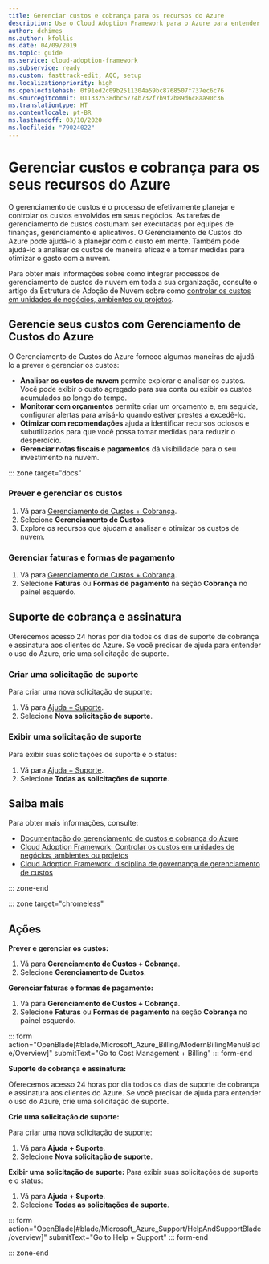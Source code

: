 ```yaml
---
title: Gerenciar custos e cobrança para os recursos do Azure
description: Use o Cloud Adoption Framework para o Azure para entender as faturas e saiba como configurar orçamentos e pagamentos de seus recursos do Azure.
author: dchimes
ms.author: kfollis
ms.date: 04/09/2019
ms.topic: guide
ms.service: cloud-adoption-framework
ms.subservice: ready
ms.custom: fasttrack-edit, AQC, setup
ms.localizationpriority: high
ms.openlocfilehash: 0f91ed2c09b2511304a59bc8768507f737ec6c76
ms.sourcegitcommit: 011332538dbc6774b732f7b9f2b89d6c8aa90c36
ms.translationtype: HT
ms.contentlocale: pt-BR
ms.lasthandoff: 03/10/2020
ms.locfileid: "79024022"
---
```

<!-- cSpell:ignore dchimes -->

# <a name="manage-costs-and-billing-for-your-azure-resources"></a>Gerenciar custos e cobrança para os seus recursos do Azure

O gerenciamento de custos é o processo de efetivamente planejar e controlar os custos envolvidos em seus negócios. As tarefas de gerenciamento de custos costumam ser executadas por equipes de finanças, gerenciamento e aplicativos. O Gerenciamento de Custos do Azure pode ajudá-lo a planejar com o custo em mente. Também pode ajudá-lo a analisar os custos de maneira eficaz e a tomar medidas para otimizar o gasto com a nuvem.

Para obter mais informações sobre como integrar processos de gerenciamento de custos de nuvem em toda a sua organização, consulte o artigo da Estrutura de Adoção de Nuvem sobre como [controlar os custos em unidades de negócios, ambientes ou projetos](../azure-best-practices/track-costs.md).

## <a name="manage-your-costs-with-azure-cost-management"></a>Gerencie seus custos com Gerenciamento de Custos do Azure

O Gerenciamento de Custos do Azure fornece algumas maneiras de ajudá-lo a prever e gerenciar os custos:

- **Analisar os custos de nuvem** permite explorar e analisar os custos. Você pode exibir o custo agregado para sua conta ou exibir os custos acumulados ao longo do tempo.
- **Monitorar com orçamentos** permite criar um orçamento e, em seguida, configurar alertas para avisá-lo quando estiver prestes a excedê-lo.
- **Otimizar com recomendações** ajuda a identificar recursos ociosos e subutilizados para que você possa tomar medidas para reduzir o desperdício.
- **Gerenciar notas fiscais e pagamentos** dá visibilidade para o seu investimento na nuvem.

::: zone target="docs"

### <a name="predict-and-manage-costs"></a>Prever e gerenciar os custos

1. Vá para [Gerenciamento de Custos + Cobrança](https://portal.azure.com/#blade/Microsoft_Azure_Billing/ModernBillingMenuBlade/Overview).
1. Selecione **Gerenciamento de Custos**.
1. Explore os recursos que ajudam a analisar e otimizar os custos de nuvem.

### <a name="manage-invoices-and-payment-methods"></a>Gerenciar faturas e formas de pagamento

1. Vá para [Gerenciamento de Custos + Cobrança](https://portal.azure.com/#blade/Microsoft_Azure_Billing/ModernBillingMenuBlade/Overview).
1. Selecione **Faturas** ou **Formas de pagamento** na seção **Cobrança** no painel esquerdo.

## <a name="billing-and-subscription-support"></a>Suporte de cobrança e assinatura

Oferecemos acesso 24 horas por dia todos os dias de suporte de cobrança e assinatura aos clientes do Azure. Se você precisar de ajuda para entender o uso do Azure, crie uma solicitação de suporte.

### <a name="create-a-support-request"></a>Criar uma solicitação de suporte

Para criar uma nova solicitação de suporte:

1. Vá para [Ajuda + Suporte](https://portal.azure.com/#blade/Microsoft_Azure_Support/HelpAndSupportBlade/overview).
1. Selecione **Nova solicitação de suporte**.

### <a name="view-a-support-request"></a>Exibir uma solicitação de suporte

Para exibir suas solicitações de suporte e o status:

1. Vá para [Ajuda + Suporte](https://portal.azure.com/#blade/Microsoft_Azure_Support/HelpAndSupportBlade/overview).
1. Selecione **Todas as solicitações de suporte**.

## <a name="learn-more"></a>Saiba mais

Para obter mais informações, consulte:

- [Documentação do gerenciamento de custos e cobrança do Azure](https://docs.microsoft.com/azure/billing)
- [Cloud Adoption Framework: Controlar os custos em unidades de negócios, ambientes ou projetos](../azure-best-practices/track-costs.md)
- [Cloud Adoption Framework: disciplina de governança de gerenciamento de custos](../../govern/cost-management/index.md)

::: zone-end

::: zone target="chromeless"

## <a name="actions"></a>Ações

**Prever e gerenciar os custos:**

1. Vá para **Gerenciamento de Custos + Cobrança**.
1. Selecione **Gerenciamento de Custos**.

**Gerenciar faturas e formas de pagamento:**

1. Vá para **Gerenciamento de Custos + Cobrança**.
1. Selecione **Faturas** ou **Formas de pagamento** na seção **Cobrança** no painel esquerdo.

::: form action="OpenBlade[#blade/Microsoft_Azure_Billing/ModernBillingMenuBlade/Overview]" submitText="Go to Cost Management + Billing" ::: form-end

**Suporte de cobrança e assinatura:**

Oferecemos acesso 24 horas por dia todos os dias de suporte de cobrança e assinatura aos clientes do Azure. Se você precisar de ajuda para entender o uso do Azure, crie uma solicitação de suporte.

**Crie uma solicitação de suporte:**

Para criar uma nova solicitação de suporte:

1. Vá para **Ajuda + Suporte**.
2. Selecione **Nova solicitação de suporte**.

**Exibir uma solicitação de suporte:** Para exibir suas solicitações de suporte e o status:

1. Vá para **Ajuda + Suporte**.
2. Selecione **Todas as solicitações de suporte**.

::: form action="OpenBlade[#blade/Microsoft_Azure_Support/HelpAndSupportBlade/overview]" submitText="Go to Help + Support" ::: form-end

::: zone-end
